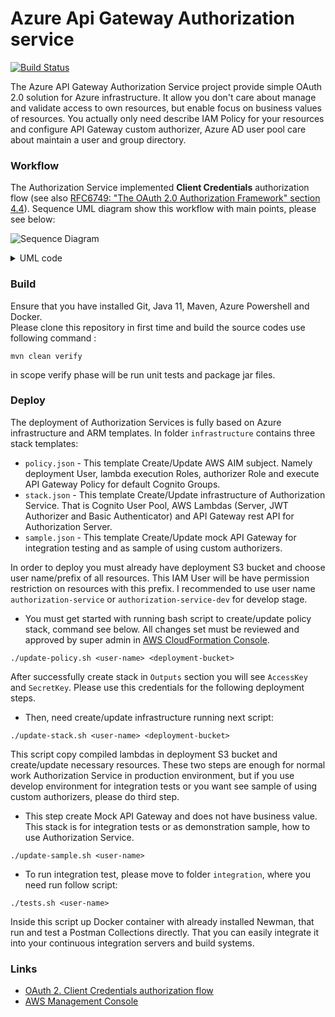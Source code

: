 # Azure Api Gateway Authorization service

[![Build Status](https://travis-ci.org/vitalibo/api-gateway-authorization-service.svg?branch=master)](https://travis-ci.org/vitalibo/api-gateway-authorization-service)

The Azure API Gateway Authorization Service project provide simple OAuth 2.0 solution for Azure infrastructure.
It allow you don't care about manage and validate access to own resources, but enable focus on business values of resources.
You actually only need describe IAM Policy for your resources and configure API Gateway custom authorizer, Azure AD user pool care about maintain a user and group directory. 

### Workflow

The Authorization Service implemented **Client Credentials** authorization flow (see also [RFC6749: "The OAuth 2.0 Authorization Framework" section 4.4](https://tools.ietf.org/html/rfc6749#section-4.4)).
Sequence UML diagram show this workflow with main points, please see below:

![Sequence Diagram](http://g.gravizo.com/source/svg/sequence_diagram.puml?https://raw.githubusercontent.com/vitalibo/api-gateway-authorization-service/master/README.md)

<details> 

<summary>UML code</summary>

```
sequence_diagram.puml
@startuml
skinparam monochrome false

"Client" -> "Authorization Server": Authentication request
activate "Authorization Server"
note left
+ Request (application/json)
  {
    "grant_type": "client_credentials",
    "client_id": "<username>",
    "client_secret": "<password>"
  }
end note

"Authorization Server" -> "Authorization Server": Validate client credential\nand signed JWT

"Client" <-- "Authorization Server": Authentication response
deactivate "Authorization Server"
note right
+ Response 200 (application/json)
  {
    "access_token": "<jwt>",
    "expires_in": <timestamp>,
    "token_type": "Bearer"
  }
end note

...

"Client" -> "API Gateway": Resource request
activate "API Gateway"
note left
+ Headers
  Authorization: Bearer <jwt>
end note
"API Gateway" -> "JWT Authorizer": Authorizer request

activate "JWT Authorizer"
note left
Context + Token
end note

"JWT Authorizer" -> "JWT Authorizer": Verify JWT\nand make policy

"API Gateway" <-- "JWT Authorizer": Authorizer response
note left
Principal + Scope + Policy
end note
deactivate "JWT Authorizer"

alt failed request
"API Gateway" <-- "API Gateway": if not authorized\nor don't have permission\non resource
"Client" <-- "API Gateway": Unauthorized or Forbidden response
note right
+ Response 401 or 403 (application/json)
end note

else successful request
"API Gateway" -> "Resource": Resource request
"Resource" -> "Resource": Process\nrequest

"Client" <-- "Resource": Resource response
note left
+ Response 200 (<Media Type>)
end note
deactivate "API Gateway"
end

@endum
sequence_diagram.puml
```

</details>

### Build

Ensure that you have installed Git, Java 11, Maven, Azure Powershell and Docker.  
Please clone this repository in first time and build the source codes use following command : 

```
mvn clean verify
```

in scope verify phase will be run unit tests and package jar files.

### Deploy

The deployment of Authorization Services is fully based on Azure infrastructure and ARM templates.
In folder `infrastructure` contains three stack templates:

- `policy.json` - This template Create/Update AWS AIM subject. Namely deployment User, lambda execution Roles, authorizer Role and execute API Gateway Policy for default Cognito Groups.
- `stack.json` - This template Create/Update infrastructure of Authorization Service. That is Cognito User Pool, AWS Lambdas (Server, JWT Authorizer and Basic Authenticator) and API Gateway rest API for Authorization Server.
- `sample.json` - This template Create/Update mock API Gateway for integration testing and as sample of using custom authorizers.

In order to deploy you must already have deployment S3 bucket and choose user name/prefix of all resources. This IAM User will be have permission restriction on resources with this prefix. I recommended to use user name `authorization-service` or `authorization-service-dev` for develop stage.

- You must get started with running bash script to create/update policy stack, command see below. All changes set must be reviewed and approved by super admin in [AWS CloudFormation Console](https://console.aws.amazon.com/cloudformation).

```
./update-policy.sh <user-name> <deployment-bucket>
```

After successfully create stack in `Outputs` section you will see `AccessKey` and `SecretKey`. Please use this credentials for the following deployment steps.

- Then, need create/update infrastructure running next script:

```
./update-stack.sh <user-name> <deployment-bucket>
```

This script copy compiled lambdas in deployment S3 bucket and create/update necessary resources. 
These two steps are enough for normal work Authorization Service in production environment, but if you use develop environment for integration tests or you want see sample of using custom authorizers, please do third step.

- This step create Mock API Gateway and does not have business value. This stack is for integration tests or as demonstration sample, how to use Authorization Service.

```
./update-sample.sh <user-name>
```

- To run integration test, please move to folder `integration`, where you need run follow script:

```
./tests.sh <user-name>
```

Inside this script up Docker container with already installed Newman, that run and test a Postman Collections directly. That you can easily integrate it into your continuous integration servers and build systems.

### Links

- [OAuth 2. Client Credentials authorization flow](http://oauthbible.com/#oauth-2-two-legged)
- [AWS Management Console](https://console.aws.amazon.com/)

